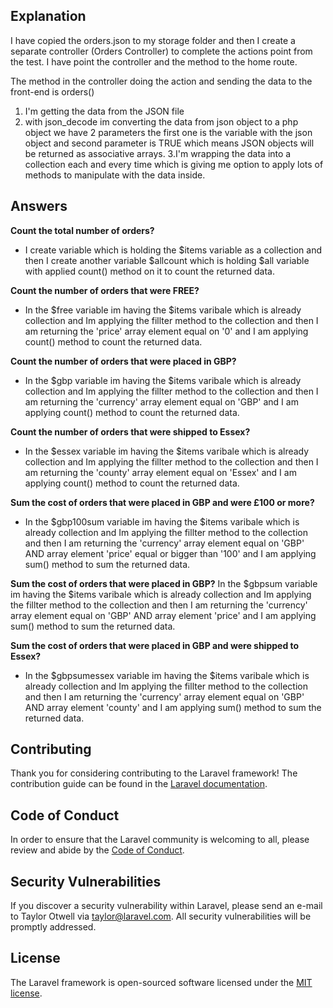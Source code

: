 

## Explanation

I have copied the orders.json to my storage folder and then I create a separate controller (Orders Controller) to complete the actions point from the test. 
I have point the controller and the method to the home route. 

The method in the controller doing the action and sending the data to the front-end is orders() 

1. I'm getting the data from the JSON file
2. with json_decode im converting the data from json object to a php object we have 2 parameters the first one is the variable with the json object and second parameter is TRUE which means JSON objects will be returned as associative arrays.
3.I'm wrapping the data into a collection each and every time which is giving me option to apply lots of methods to manipulate with the data inside.


## Answers


<b>Count the total number of orders?</b>
- I create variable which is holding the $items variable as a collection and then I create another variable $allcount which is holding $all variable with applied count() method on it to count the returned data.


<b>Count the number of orders that were FREE?</b>
-  In the $free variable im having the $items varibale which is already collection and Im applying the fillter method to the collection and then I am returning the 'price' array element equal on '0' and I am applying count() method to count the returned data.

<b>Count the number of orders that were placed in GBP?</b>
-  In the $gbp variable im having the $items varibale which is already collection and Im applying the fillter method to the collection and then I am returning the 'currency' array element equal on 'GBP' and I am applying count() method  to count the returned data.


<b>Count the number of orders that were shipped to Essex?</b>
-  In the $essex variable im having the $items varibale which is already collection and Im applying the fillter method to the collection and then I am returning the 'county' array element equal on 'Essex' and I am applying count() method  to count the returned data.


<b>Sum the cost of orders that were placed in GBP and were £100 or more?</b>
-  In the $gbp100sum variable im having the $items varibale which is already collection and Im applying the fillter method to the collection and then I am returning the 'currency' array element equal on 'GBP'  AND array element 'price' equal or bigger than '100' and I am applying sum() method to sum the returned data.

<b>Sum the cost of orders that were placed in GBP?</b>
In the $gbpsum variable im having the $items varibale which is already collection and Im applying the fillter method to the collection and then I am returning the 'currency' array element equal on 'GBP'  AND array element 'price' and I am applying sum() method to sum the returned data.


<b>Sum the cost of orders that were placed in GBP and were shipped to Essex?</b>
 - In the $gbpsumessex variable im having the $items varibale which is already collection and Im applying the fillter method to the collection and then I am returning the 'currency' array element equal on 'GBP'  AND array element 'county' and I am applying sum() method to sum the returned data.













## Contributing

Thank you for considering contributing to the Laravel framework! The contribution guide can be found in the [Laravel documentation](https://laravel.com/docs/contributions).

## Code of Conduct

In order to ensure that the Laravel community is welcoming to all, please review and abide by the [Code of Conduct](https://laravel.com/docs/contributions#code-of-conduct).

## Security Vulnerabilities

If you discover a security vulnerability within Laravel, please send an e-mail to Taylor Otwell via [taylor@laravel.com](mailto:taylor@laravel.com). All security vulnerabilities will be promptly addressed.

## License

The Laravel framework is open-sourced software licensed under the [MIT license](https://opensource.org/licenses/MIT).
